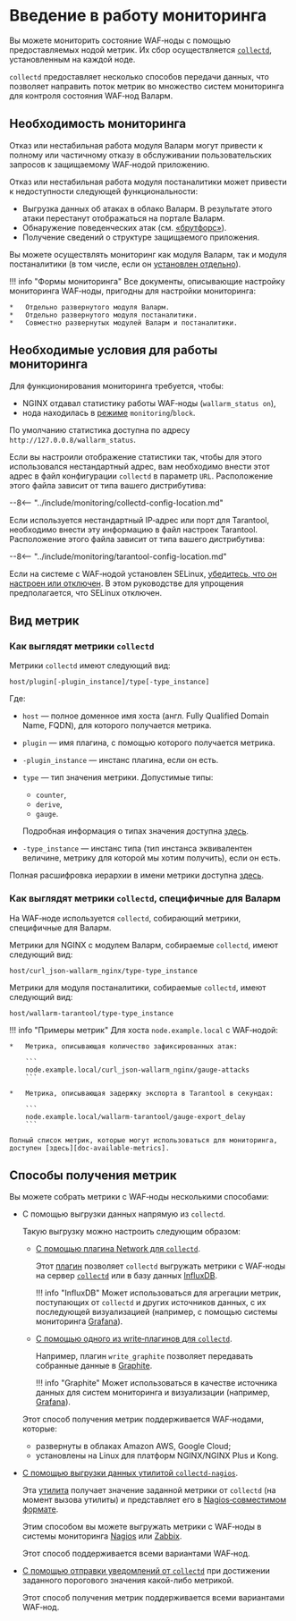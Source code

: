 [link-collectd]:            https://collectd.org/

[doc-bruteforce]:           ../../attacks-vulns-list.md#брутфорс-англ-bruteforce-attack
[doc-postanalitycs]:        ../installation-postanalytics-ru.md

[link-collectd-naming]:     https://collectd.org/wiki/index.php/Naming_schema
[link-data-source]:         https://collectd.org/wiki/index.php/Data_source
[link-collectd-networking]: https://collectd.org/wiki/index.php/Networking_introduction
[link-collectd-nagios]:     https://collectd.org/wiki/index.php/Collectd-nagios
[link-influxdb]:            https://www.influxdata.com/products/influxdb-overview/
[link-grafana]:             https://grafana.com/
[link-graphite]:            https://github.com/graphite-project/graphite-web
[link-network-plugin]:      https://collectd.org/wiki/index.php/Plugin:Network
[link-write-plugins]:       https://collectd.org/wiki/index.php/Table_of_Plugins
[link-nagios-format]:       https://nagios-plugins.org/doc/guidelines.html#AEN200
[link-nagios]:              https://www.nagios.org/
[link-zabbix]:              https://www.zabbix.com/
[link-selinux]:             https://www.redhat.com/en/topics/linux/what-is-selinux

[doc-available-metrics]:    available-metrics.md
[doc-network-plugin]:       fetching-metrics.md#выгрузка-метрик-с-помощью-плагина-network
[doc-write-plugins]:        fetching-metrics.md#выгрузка-метрик-с-помощью-writeплагина-collectd
[doc-collectd-nagios]:      fetching-metrics.md#выгрузка-метрик-с-помощью-утилиты-collectd-nagios
[doc-collectd-notices]:     fetching-metrics.md#отправка-уведомлений-от-collectd

[doc-selinux]:  ../configure-selinux.md

# Введение в работу мониторинга

Вы можете мониторить состояние WAF‑ноды с помощью предоставляемых нодой метрик. Их сбор осуществляется [`collectd`][link-collectd], установленным на каждой ноде. 

`collectd` предоставляет несколько способов передачи данных, что позволяет направить поток метрик во множество систем мониторинга для контроля состояния WAF‑нод Валарм.

## Необходимость мониторинга

Отказ или нестабильная работа модуля Валарм могут привести к полному или частичному отказу в обслуживании пользовательских запросов к защищаемому WAF‑нодой приложению.

Отказ или нестабильная работа модуля постаналитики может привести к недоступности следующей функциональности:
*   Выгрузка данных об атаках в облако Валарм. В результате этого атаки перестанут отображаться на портале Валарм.
*   Обнаружение поведенческих атак (см. [«брутфорс»][doc-bruteforce]).
*   Получение сведений о структуре защищаемого приложения.

Вы можете осуществлять мониторинг как модуля Валарм, так и модуля постаналитики (в том числе, если он [установлен отдельно][doc-postanalitycs]).

!!! info "Формы мониторинга"
    Все документы, описывающие настройку мониторинга WAF‑ноды, пригодны для настройки мониторинга:
    
    *   Отдельно развернутого модуля Валарм.
    *   Отдельно развернутого модуля постаналитики.
    *   Совместно развернутых модулей Валарм и постаналитики.

##  Необходимые условия для работы мониторинга

Для функционирования мониторинга требуется, чтобы:
* NGINX отдавал статистику работы WAF‑ноды (`wallarm_status on`),
* нода находилась в [режиме](../configure-wallarm-mode.md#возможные-режимы-фильтрации) `monitoring`/`block`.

По умолчанию статистика доступна по адресу `http://127.0.0.8/wallarm_status`.

Если вы настроили отображение статистики так, чтобы для этого использовался нестандартный адрес, вам необходимо внести этот адрес в файл конфигурации `collectd` в параметр `URL`. Расположение этого файла зависит от типа вашего дистрибутива:

--8<-- "../include/monitoring/collectd-config-location.md"


Если используется нестандартный IP‑адрес или порт для Tarantool, необходимо внести эту информацию в файл настроек Tarantool. Расположение этого файла зависит от типа вашего дистрибутива:

--8<-- "../include/monitoring/tarantool-config-location.md"


Если на системе с WAF‑нодой установлен SELinux, [убедитесь, что он настроен или отключен][doc-selinux]. В этом руководстве для упрощения предполагается, что SELinux отключен.

##  Вид метрик

### Как выглядят метрики `collectd`

Метрики `collectd` имеют следующий вид:

```
host/plugin[-plugin_instance]/type[-type_instance]
```

Где:
*   `host` — полное доменное имя хоста (англ. Fully Qualified Domain Name, FQDN), для которого получается метрика.
*   `plugin` — имя плагина, с помощью которого получается метрика.
*   `-plugin_instance` — инстанс плагина, если он есть.
*   `type` — тип значения метрики. Допустимые типы:
    *   `counter`, 
    *   `derive`, 
    *   `gauge`. 
    
    Подробная информация о типах значения доступна [здесь][link-data-source].
    
*   `-type_instance` — инстанс типа (тип инстанса эквивалентен величине, метрику для которой мы хотим получить), если он есть.



Полная расшифровка иерархии в имени метрики доступна [здесь][link-collectd-naming].

### Как выглядят метрики `collectd`, специфичные для Валарм

На WAF‑ноде используется `collectd`, собирающий метрики, специфичные для Валарм.

Метрики для NGINX с модулем Валарм, собираемые `collectd`, имеют следующий вид:

```
host/curl_json-wallarm_nginx/type-type_instance
```

Метрики для модуля постаналитики, собираемые `collectd`, имеют следующий вид:

```
host/wallarm-tarantool/type-type_instance
```

!!! info "Примеры метрик"
    Для хоста `node.example.local` с WAF‑нодой: 
    
    *   Метрика, описывающая количество зафиксированных атак:
                
        ```
        node.example.local/curl_json-wallarm_nginx/gauge-attacks
        ```
    
    *   Метрика, описывающая задержку экспорта в Tarantool в секундах:
       
        ```
        node.example.local/wallarm-tarantool/gauge-export_delay
        ```
    
    Полный список метрик, которые могут использоваться для мониторинга, доступен [здесь][doc-available-metrics].


##  Способы получения метрик

Вы можете собрать метрики с WAF‑ноды несколькими способами:
*   С помощью выгрузки данных напрямую из `collectd`.
    
    Такую выгрузку можно настроить следующим образом:

    *   [С помощью плагина Network для `collectd`][doc-network-plugin].
        
        Этот [плагин][link-network-plugin] позволяет `collectd` выгружать метрики с WAF‑ноды на сервер [`collectd`][link-collectd-networking] или в базу данных [InfluxDB][link-influxdb].
        
        !!! info "InfluxDB"
            Может использоваться для агрегации метрик, поступающих от `collectd` и других источников данных, с их последующей визуализацией (например, с помощью системы мониторинга [Grafana][link-grafana]).
        
    *   [С помощью одного из write‑плагинов для `collectd`][doc-write-plugins].
        
        Например, плагин `write_graphite` позволяет передавать собранные данные в [Graphite][link-graphite].
        
        !!! info "Graphite"
            Может использоваться в качестве источника данных для систем мониторинга и визуализации (например, [Grafana][link-grafana]).

    Этот способ получения метрик поддерживается WAF‑нодами, которые:
    
    *   развернуты в облаках Amazon AWS, Google Cloud;
    *   установлены на Linux для платформ NGINX/NGINX Plus и Kong.

*   [С помощью выгрузки данных утилитой `collectd‑nagios`][doc-collectd-nagios].

    Эта [утилита][link-collectd-nagios] получает значение заданной метрики от `collectd` (на момент вызова утилиты) и представляет его в [Nagios‑совместимом формате][link-nagios-format].
    
    Этим способом вы можете выгружать метрики с WAF‑ноды в системы мониторинга [Nagios][link-nagios] или [Zabbix][link-zabbix].
    
    Этот способ поддерживается всеми вариантами WAF‑нод.

*   [С помощью отправки уведомлений от `collectd`][doc-collectd-notices] при достижении заданного порогового значения какой-либо метрикой.
    
    Этот способ получения метрик поддерживается всеми вариантами WAF‑нод.